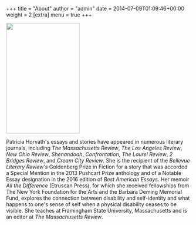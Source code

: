 +++
title = "About"
author = "admin"
date = 2014-07-09T01:09:46+00:00
weight = 2
[extra]
  menu = true
+++

<img class="alignleft wp-image-47 size-medium" src="/images/Patti_Bio_pic-200x300.jpg" alt="" width="200" height="300" srcset="/images/Patti_Bio_pic-200x300.jpg 200w, /images/Patti_Bio_pic.jpg 300w" sizes="(max-width: 200px) 100vw, 200px" />

Patricia Horvath's essays and stories have appeared in numerous literary journals, including _The Massachusetts Review_, _The Los Angeles Review_, _New Ohio Review_, _Shenandoah_, _Confrontation_, _The Laurel Review_, _2 Bridges Review_, and _Cream City Review_. She is the recipient of the _Bellevue Literary Review's_ Goldenberg Prize in Fiction for a story that was accorded a Special Mention in the 2013 Pushcart Prize anthology and of a Notable Essay designation in the 2016 edition of _Best American Essays_. Her memoir _All the Difference_ (Etruscan Press), for which she received fellowships from The New York Foundation for the Arts and the Barbara Deming Memorial Fund, explores the connection between disability and self-identity and what happens to one's sense of self when a physical disability ceases to be visible. She teaches at Framingham State University, Massachusetts and is an editor at _The Massachusetts Review_.
